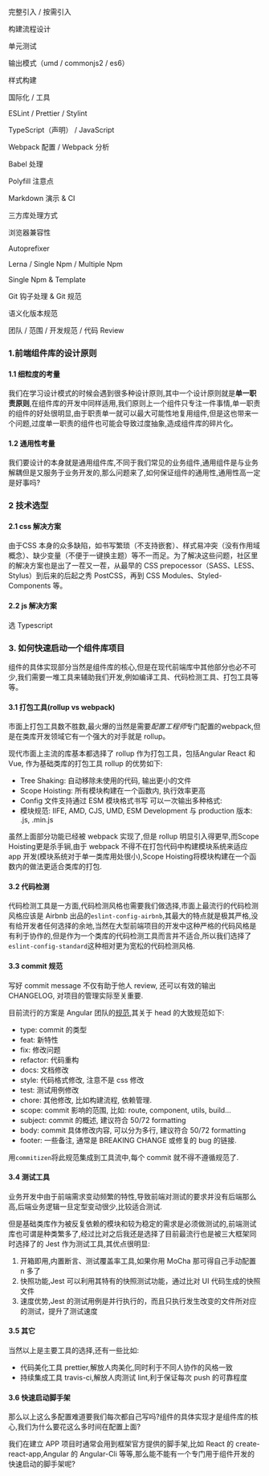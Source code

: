完整引入 / 按需引入

构建流程设计

单元测试

输出模式（umd / commonjs2 / es6）

样式构建

国际化 / 工具

ESLint / Prettier / Stylint

TypeScript（声明） / JavaScript

Webpack 配置 / Webpack 分析

Babel 处理

Polyfill 注意点

Markdown 演示 & CI

三方库处理方式

浏览器兼容性

Autoprefixer

Lerna / Single Npm / Multiple Npm

Single Npm & Template

Git 钩子处理 & Git 规范

语义化版本规范

团队 / 范围 / 开发规范 / 代码 Review





### 1.前端组件库的设计原则

#### 1.1 细粒度的考量

我们在学习设计模式的时候会遇到很多种设计原则,其中一个设计原则就是**单一职责原则**,在组件库的开发中同样适用,我们原则上一个组件只专注一件事情,单一职责的组件的好处很明显,由于职责单一就可以最大可能性地复用组件,但是这也带来一个问题,过度单一职责的组件也可能会导致过度抽象,造成组件库的碎片化。

 

#### 1.2 通用性考量

我们要设计的本身就是通用组件库,不同于我们常见的业务组件,通用组件是与业务解耦但是又服务于业务开发的,那么问题来了,如何保证组件的通用性,通用性高一定是好事吗?



### 2 技术选型

#### 2.1 css 解决方案

由于CSS 本身的众多缺陷，如书写繁琐（不支持嵌套）、样式易冲突（没有作用域概念）、缺少变量（不便于一键换主题）等不一而足。为了解决这些问题，社区里的解决方案也是出了一茬又一茬，从最早的 CSS prepocessor（SASS、LESS、Stylus）到后来的后起之秀 PostCSS，再到 CSS Modules、Styled-Components 等。



#### 2.2 js 解决方案

选 Typescript 



### 3. 如何快速启动一个组件库项目

组件的具体实现部分当然是组件库的核心,但是在现代前端库中其他部分也必不可少,我们需要一堆工具来辅助我们开发,例如编译工具、代码检测工具、打包工具等等。

#### 3.1 打包工具(rollup vs webpack)

市面上打包工具数不胜数,最火爆的当然是需要*配置工程师*专门配置的webpack,但是在类库开发领域它有一个强大的对手就是 rollup。

现代市面上主流的库基本都选择了 rollup 作为打包工具，包括Angular React 和 Vue, 作为基础类库的打包工具 rollup 的优势如下:

- Tree Shaking: 自动移除未使用的代码, 输出更小的文件
- Scope Hoisting: 所有模块构建在一个函数内, 执行效率更高
- Config 文件支持通过 ESM 模块格式书写 可以一次输出多种格式:
- 模块规范: IIFE, AMD, CJS, UMD, ESM Development 与 production 版本: .js, .min.js

虽然上面部分功能已经被 webpack 实现了,但是 rollup 明显引入得更早,而Scope Hoisting更是杀手锏,由于 webpack 不得不在打包代码中构建模块系统来适应 app 开发(模块系统对于单一类库用处很小),Scope Hoisting将模块构建在一个函数内的做法更适合类库的打包.

#### 3.2 代码检测

代码检测工具是一方面,代码检测风格也需要我们做选择,市面上最流行的代码检测风格应该是 Airbnb 出品的`eslint-config-airbnb`,其最大的特点就是极其严格,没有给开发者任何选择的余地,当然在大型前端项目的开发中这种严格的代码风格是有利于协作的,但是作为一个类库的代码检测工具而言并不适合,所以我们选择了`eslint-config-standard`这种相对更为宽松的代码检测风格.

#### 3.3 commit 规范

写好 commit message 不仅有助于他人 review, 还可以有效的输出 CHANGELOG, 对项目的管理实际至关重要.

目前流行的方案是 Angular 团队的[规范](https://github.com/angular/angular.js/blob/master/DEVELOPERS.md#-git-commit-guidelines),其关于 head 的大致规范如下:

- type: commit 的类型
- feat: 新特性
- fix: 修改问题
- refactor: 代码重构
- docs: 文档修改
- style: 代码格式修改, 注意不是 css 修改
- test: 测试用例修改
- chore: 其他修改, 比如构建流程, 依赖管理.
- scope: commit 影响的范围, 比如: route, component, utils, build...
- subject: commit 的概述, 建议符合  50/72 formatting
- body: commit 具体修改内容, 可以分为多行, 建议符合 50/72 formatting
- footer: 一些备注, 通常是 BREAKING CHANGE 或修复的 bug 的链接.

用`commitizen`将此规范集成到工具流中,每个 commit 就不得不遵循规范了.

#### 3.4 测试工具

业务开发中由于前端需求变动频繁的特性,导致前端对测试的要求并没有后端那么高,后端业务逻辑一旦定型变动很少,比较适合测试.

但是基础类库作为被反复依赖的模块和较为稳定的需求是必须做测试的,前端测试库也可谓是种类繁多了,经过比对之后我还是选择了目前最流行也是被三大框架同时选择了的 Jest 作为测试工具,其优点很明显:

1. 开箱即用,内置断言、测试覆盖率工具,如果你用 MoCha 那可得自己手动配置 n 多了
2. 快照功能,Jest 可以利用其特有的快照测试功能，通过比对 UI 代码生成的快照文件
3. 速度优势,Jest 的测试用例是并行执行的，而且只执行发生改变的文件所对应的测试，提升了测试速度

#### 3.5 其它

当然以上是主要工具的选择,还有一些比如:

- 代码美化工具 prettier,解放人肉美化,同时利于不同人协作的风格一致
- 持续集成工具 travis-ci,解放人肉测试 lint,利于保证每次 push 的可靠程度

#### 3.6 快速启动脚手架

那么以上这么多配置难道要我们每次都自己写吗?组件的具体实现才是组件库的核心,我们为什么要花这么多时间在配置上面?

我们在建立 APP 项目时通常会用到框架官方提供的脚手架,比如 React 的 create-react-app,Angular 的 Angular-Cli 等等,那么能不能有一个专门用于组件开发的快速启动的脚手架呢?
